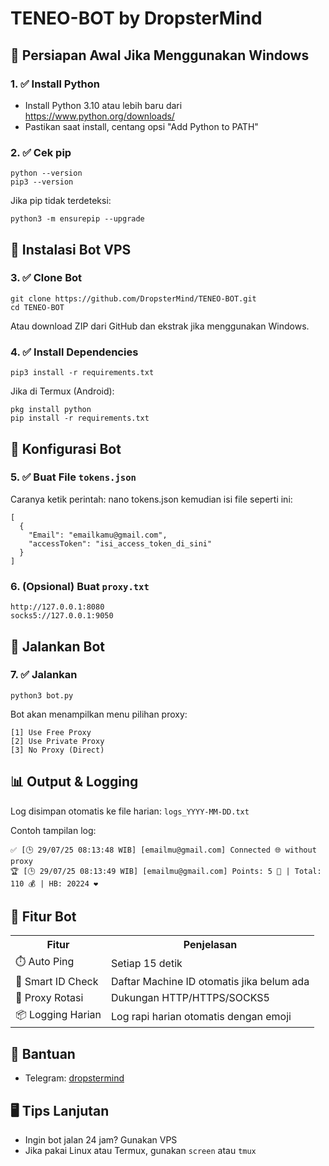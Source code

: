   <h1>TENEO-BOT by DropsterMind</h1>

  <h2 class="emoji">🧩 Persiapan Awal Jika Menggunakan Windows</h2>
  <h3>1. ✅ Install Python</h3>
  <ul>
    <li>Install Python 3.10 atau lebih baru dari <a href="https://www.python.org/downloads/">https://www.python.org/downloads/</a></li>
    <li>Pastikan saat install, centang opsi "Add Python to PATH"</li>
  </ul>

  <h3>2. ✅ Cek pip</h3>
  <pre><code>python --version
pip3 --version</code></pre>
  <p>Jika pip tidak terdeteksi:</p>
  <pre><code>python3 -m ensurepip --upgrade</code></pre>

  <h2 class="emoji">🚀 Instalasi Bot VPS</h2>
  <h3>3. ✅ Clone Bot</h3>
  <pre><code>git clone https://github.com/DropsterMind/TENEO-BOT.git
cd TENEO-BOT</code></pre>
  <p>Atau download ZIP dari GitHub dan ekstrak jika menggunakan Windows.</p>

  <h3>4. ✅ Install Dependencies</h3>
  <pre><code>pip3 install -r requirements.txt</code></pre>
  <p>Jika di Termux (Android):</p>
  <pre><code>pkg install python
pip install -r requirements.txt</code></pre>

  <h2 class="emoji">🧾 Konfigurasi Bot</h2>
  <h3>5. ✅ Buat File <code>tokens.json</code></h3>
  <p>Caranya ketik perintah: nano tokens.json kemudian isi file seperti ini:</p>
  <pre><code>[
  {
    "Email": "emailkamu@gmail.com",
    "accessToken": "isi_access_token_di_sini"
  }
]</code></pre>

  <h3>6. (Opsional) Buat <code>proxy.txt</code></h3>
  <pre><code>http://127.0.0.1:8080
socks5://127.0.0.1:9050</code></pre>

  <h2 class="emoji">🔄 Jalankan Bot</h2>
  <h3>7. ✅ Jalankan</h3>
  <pre><code>python3 bot.py</code></pre>
  <p>Bot akan menampilkan menu pilihan proxy:</p>
  <pre><code>[1] Use Free Proxy
[2] Use Private Proxy
[3] No Proxy (Direct)</code></pre>

  <h2 class="emoji">📊 Output & Logging</h2>
  <p>Log disimpan otomatis ke file harian: <code>logs_YYYY-MM-DD.txt</code></p>
  <p>Contoh tampilan log:</p>
  <pre><code>✅ [🕒 29/07/25 08:13:48 WIB] [emailmu@gmail.com] Connected 🌐 without proxy
🏆 [🕒 29/07/25 08:13:49 WIB] [emailmu@gmail.com] Points: 5 🎯 | Total: 110 💰 | HB: 20224 ❤️</code></pre>

  <h2 class="emoji">🔁 Fitur Bot</h2>
  <table>
    <tr>
      <th>Fitur</th>
      <th>Penjelasan</th>
    </tr>
    <tr>
      <td>⏱️ Auto Ping</td>
      <td>Setiap 15 detik</td>
    </tr>
    <tr>
      <td>🧠 Smart ID Check</td>
      <td>Daftar Machine ID otomatis jika belum ada</td>
    </tr>
    <tr>
      <td>🔄 Proxy Rotasi</td>
      <td>Dukungan HTTP/HTTPS/SOCKS5</td>
    </tr>
    <tr>
      <td>📦 Logging Harian</td>
      <td>Log rapi harian otomatis dengan emoji</td>
    </tr>
  </table>

  <h2 class="emoji">💬 Bantuan</h2>
  <ul>
    <li>Telegram: <a href="https://t.me/dropstermind" target="_blank">dropstermind</a></li>
  </ul>

  <h2 class="emoji">🖥️ Tips Lanjutan</h2>
  <ul>
    <li>Ingin bot jalan 24 jam? Gunakan VPS</li>
    <li>Jika pakai Linux atau Termux, gunakan <code>screen</code> atau <code>tmux</code></li>
  </ul>
